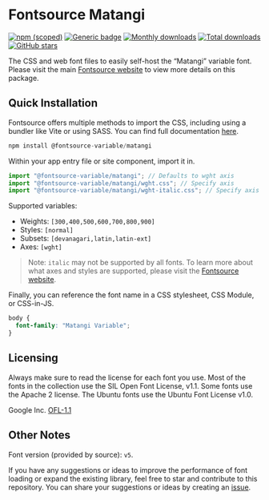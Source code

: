 # Fontsource Matangi

[![npm (scoped)](https://img.shields.io/npm/v/@fontsource-variable/matangi?color=brightgreen)](https://www.npmjs.com/package/@fontsource-variable/matangi) [![Generic badge](https://img.shields.io/badge/fontsource-passing-brightgreen)](https://github.com/fontsource/fontsource) [![Monthly downloads](https://badgen.net/npm/dm/@fontsource-variable/matangi)](https://github.com/fontsource/fontsource) [![Total downloads](https://badgen.net/npm/dt/@fontsource-variable/matangi)](https://github.com/fontsource/fontsource) [![GitHub stars](https://img.shields.io/github/stars/fontsource/fontsource.svg?style=social&label=Star)](https://github.com/fontsource/fontsource/stargazers)

The CSS and web font files to easily self-host the “Matangi” variable font. Please visit the main [Fontsource website](https://fontsource.org/fonts/matangi) to view more details on this package.

## Quick Installation

Fontsource offers multiple methods to import the CSS, including using a bundler like Vite or using SASS. You can find full documentation [here](https://fontsource.org/docs/getting-started/introduction).

```javascript
npm install @fontsource-variable/matangi
```

Within your app entry file or site component, import it in.

```javascript
import "@fontsource-variable/matangi"; // Defaults to wght axis
import "@fontsource-variable/matangi/wght.css"; // Specify axis
import "@fontsource-variable/matangi/wght-italic.css"; // Specify axis and style
```

Supported variables:
- Weights: `[300,400,500,600,700,800,900]`
- Styles: `[normal]`
- Subsets: `[devanagari,latin,latin-ext]`
- Axes: `[wght]`

> Note: `italic` may not be supported by all fonts. To learn more about what axes and styles are supported, please visit the [Fontsource website](https://fontsource.org/fonts/matangi).

Finally, you can reference the font name in a CSS stylesheet, CSS Module, or CSS-in-JS.

```css
body {
  font-family: "Matangi Variable";
}
```

## Licensing
Always make sure to read the license for each font you use. Most of the fonts in the collection use the SIL Open Font License, v1.1. Some fonts use the Apache 2 license. The Ubuntu fonts use the Ubuntu Font License v1.0.

Google Inc.
[OFL-1.1](http://scripts.sil.org/OFL)

## Other Notes
Font version (provided by source): `v5`.

If you have any suggestions or ideas to improve the performance of font loading or expand the existing library, feel free to star and contribute to this repository. You can share your suggestions or ideas by creating an [issue](https://github.com/fontsource/fontsource/issues).